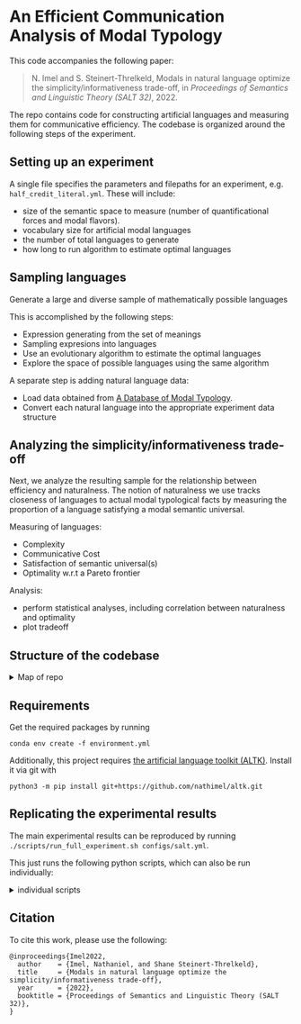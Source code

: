 # An Efficient Communication Analysis of Modal Typology

This code accompanies the following paper:

> N. Imel and S. Steinert-Threlkeld, Modals in natural language optimize the simplicity/informativeness
trade-off, in _Proceedings of Semantics and Linguistic Theory (SALT 32)_, 2022.

The repo contains code for constructing artificial languages and measuring them for communicative efficiency. The codebase is organized around the following steps of the experiment.

## Setting up an experiment

A single file specifies the parameters and filepaths for an experiment, e.g. `half_credit_literal.yml`. These will include:

- size of the semantic space to measure (number of quantificational forces and modal flavors).
- vocabulary size for artificial modal languages
- the number of total languages to generate
- how long to run algorithm to estimate optimal languages

## Sampling languages

Generate a large and diverse sample of mathematically possible languages

This is accomplished by the following steps:

- Expression generating from the set of meanings
- Sampling expresions into languages
- Use an evolutionary algorithm to estimate the optimal languages
- Explore the space of possible languages using the same algorithm

A separate step is adding natural language data:

- Load data obtained from [A Database of Modal Typology](https://github.com/CLMBRs/modal-typology).
- Convert each natural language into the appropriate experiment data structure

## Analyzing the simplicity/informativeness trade-off

Next, we analyze the resulting sample for the relationship between efficiency and naturalness.
The notion of naturalness we use tracks closeness of languages to actual modal typological facts by measuring the proportion of a language satisfying a modal semantic universal.
  
Measuring of languages:

- Complexity
- Communicative Cost
- Satisfaction of semantic universal(s)
- Optimality w.r.t a Pareto frontier

Analysis:

- perform statistical analyses, including correlation between naturalness and optimality
- plot tradeoff

## Structure of the codebase

<details>
<summary>Map of repo</summary>
<br>

```bash
.
├── configs
│ # YAML files that define experimental parameters for
│ # modal languages, sample size, the type of naturalness to measure,
│ # file output paths, etc.
│   ├── half_credit_literal.yml
│   └── ...
├── data
│   └── natural_languages
│       ├── Gitksan
│       │   └── modals.csv
│       └── ...
├── outputs
│ # readable intermediate output and experimental results, e.g.
│   └── half_credit_literal
│       ├── analysis
│       │   │  # resulting dataframes and figures
│       │   ├── ...
│       │   ├── all_data.csv
│       │   └── plot.png
│       ├── expressions.yml
│       ├── languages
│       │   ├── # generated languages
│       │   ├── artificial.yml
│       │   └── natural.yml
│       └── system_output.txt # progress of the experiment printed to stdout,
├── scripts
│   └── run_full_experiment.sh # the main script to run
└── src
    │ # python scripts to construct the space of possible languages,
    │ # sample from this space,
    │ # and measure the communicative efficiency of the sample
    │ # by estimating a Pareto frontier using an evolutionary algorithm
    ├── ...
    ├── sample_languages.py
    └── modals
        │ # module that defines the meaning space for modals,
        │ # the modal language data structure,
        │ # measures of complexity and communicative cost,
        │ # and mutations that may apply during the evolutionary algorithm
        ├── ...
        └── modal_language.py
```
</details>

## Requirements  

Get the required packages by running

`conda env create -f environment.yml`

Additionally, this project requires [the artificial language toolkit (ALTK)](https://github.com/nathimel/altk). Install it via git with

`python3 -m pip install git+https://github.com/nathimel/altk.git`
  
## Replicating the experimental results

The main experimental results can be reproduced by running `./scripts/run_full_experiment.sh configs/salt.yml`.

This just runs the following python scripts, which can also be run individually:
<details>
<summary>individual scripts</summary>
<br>

`python3 src/create_folders.py path_to_config`

`python3 src/build_meaning_space.py path_to_config`

`python3 src/generate_expressions.py path_to_config`

`python3 src/sample_languages.py path_to_config`

`python3 src/add_natural_languages.py path_to_config`

`python3 src/estimate_pareto_frontier.py path_to_config`

`python3 src/measure_tradeoff.py path_to_config`

`python3 src/analyze.py path_to_config`
</details>

## Citation

To cite this work, please use the following:

```
@inproceedings{Imel2022,
  author    = {Imel, Nathaniel, and Shane Steinert-Threlkeld},
  title     = {Modals in natural language optimize the simplicity/informativeness trade-off},
  year      = {2022},
  booktitle = {Proceedings of Semantics and Linguistic Theory (SALT 32)},
}
```

